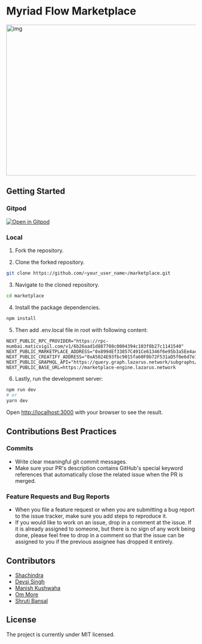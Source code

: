 # Myriad Flow Marketplace

<img alt="img" src="http://ipfs.infura.io/ipfs/QmScxeDu6CXSaXpbqmtLhff5Ru1QV6YWo6kFwpERW4vJYB" width="800" height="400" />

## Getting Started

### Gitpod
[![Open in Gitpod](https://gitpod.io/button/open-in-gitpod.svg)](https://gitpod.io/#<your-project-url>)

### Local

1. Fork the repository.
 
2. Clone the forked repository.
```bash
git clone https://github.com/<your_user_name>/marketplace.git
```

3. Navigate to the cloned repository.
```bash
cd marketplace
```

4. Install the package dependencies.
```bash
npm install
```

5. Then add .env.local file in root with following content:

```
NEXT_PUBLIC_RPC_PROVIDER="https://rpc-mumbai.maticvigil.com/v1/6b26aad1d887708c0004394c103f8b27c1141540"
NEXT_PUBLIC_MARKETPLACE_ADDRESS="0x899dEf33857C491Ce61346f6e95b3a5Ee4acd24a"
NEXT_PUBLIC_CREATIFY_ADDRESS="0xA5024E93fbc9015fa60F0b72F531aD5f0e6d7e16"
NEXT_PUBLIC_GRAPHQL_API="https://query.graph.lazarus.network/subgraphs/name/MyriadFlow"
NEXT_PUBLIC_BASE_URL=https://marketplace-engine.lazarus.network
```

6. Lastly, run the development server:

```bash
npm run dev
# or
yarn dev
```

Open [http://localhost:3000](http://localhost:3000) with your browser to see the result.

## Contributions Best Practices

### Commits

- Write clear meaningful git commit messages.
- Make sure your PR's description contains GitHub's special keyword references that automatically close the related issue when the PR is merged.

### Feature Requests and Bug Reports

- When you file a feature request or when you are submitting a bug report to the issue tracker, make sure you add steps to reproduce it. 
- If you would like to work on an issue, drop in a comment at the issue. If it is already assigned to someone, but there is no sign of any work being done, please feel free to drop in a comment so that the issue can be assigned to you if the previous assignee has dropped it entirely.

## Contributors

- [Shachindra](https://github.com/Shachindra)
- [Devsi Singh](https://github.com/emily876)
- [Manish Kushwaha](https://github.com/manishgtx)
- [Om More](https://github.com/thisisommore)
- [Shruti Bansal](https://github.com/shrutibansal1802)

## License

The project is currently under MIT licensed.
